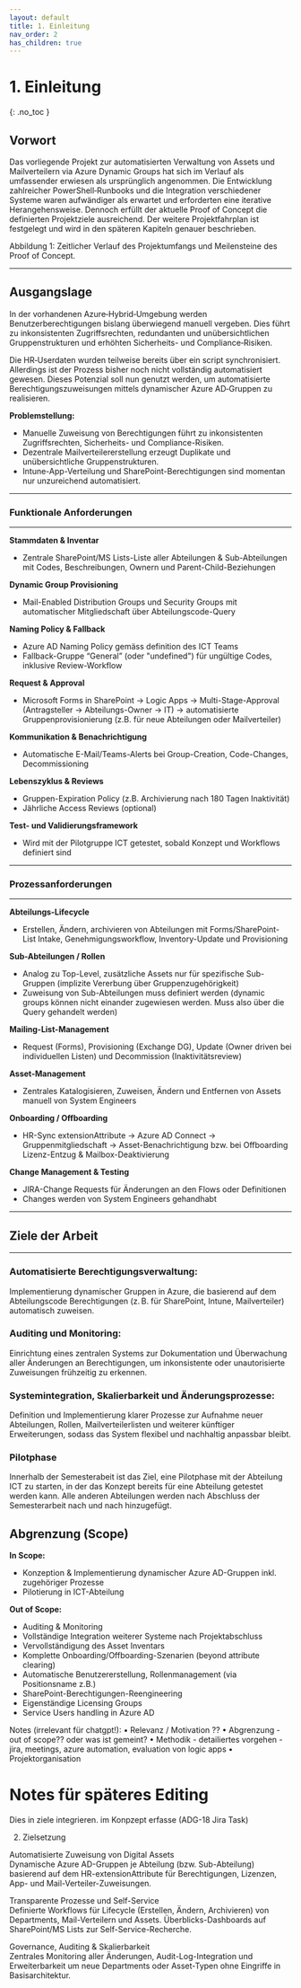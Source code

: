 ```yaml
---
layout: default
title: 1. Einleitung
nav_order: 2
has_children: true
---
```


# 1. Einleitung
{: .no_toc }

## Vorwort

Das vorliegende Projekt zur automatisierten Verwaltung von Assets und Mailverteilern via Azure Dynamic Groups hat sich im Verlauf als umfassender erwiesen als ursprünglich angenommen. Die Entwicklung zahlreicher PowerShell‑Runbooks und die Integration verschiedener Systeme waren aufwändiger als erwartet und erforderten eine iterative Herangehensweise. Dennoch erfüllt der aktuelle Proof of Concept die definierten Projektziele ausreichend. Der weitere Projektfahrplan ist festgelegt und wird in den späteren Kapiteln genauer beschrieben.

Abbildung 1: Zeitlicher Verlauf des Projektumfangs und Meilensteine des Proof of Concept.

----

## Ausgangslage
In der vorhandenen Azure‑Hybrid‑Umgebung werden Benutzerberechtigungen bislang überwiegend manuell vergeben. Dies führt zu inkonsistenten Zugriffsrechten, redundanten und unübersichtlichen Gruppenstrukturen und erhöhten Sicherheits- und Compliance‑Risiken.

Die HR‑Userdaten wurden teilweise bereits über ein script synchronisiert. Allerdings ist der Prozess bisher noch nicht vollständig automatisiert gewesen. Dieses Potenzial soll nun genutzt werden, um automatisierte Berechtigungszuweisungen mittels dynamischer Azure AD‑Gruppen zu realisieren.

**Problemstellung:**

- Manuelle Zuweisung von Berechtigungen führt zu inkonsistenten Zugriffsrechten, Sicherheits- und Compliance-Risiken.
- Dezentrale Mailverteilererstellung erzeugt Duplikate und unübersichtliche Gruppenstrukturen.
- Intune-App-Verteilung und SharePoint-Berechtigungen sind momentan nur unzureichend automatisiert.

----

### Funktionale Anforderungen
---

**Stammdaten & Inventar**
- Zentrale SharePoint/MS Lists-Liste aller Abteilungen & Sub-Abteilungen mit Codes, Beschreibungen, Ownern und Parent-Child-Beziehungen

**Dynamic Group Provisioning**
- Mail-Enabled Distribution Groups und Security Groups mit automatischer Mitgliedschaft über Abteilungscode-Query

**Naming Policy & Fallback**
- Azure AD Naming Policy gemäss definition des ICT Teams
- Fallback-Gruppe “General” (oder "undefined") für ungültige Codes, inklusive Review-Workflow

**Request & Approval**
- Microsoft Forms in SharePoint → Logic Apps → Multi-Stage-Approval (Antragsteller → Abteilungs-Owner → IT) → automatisierte Gruppenprovisionierung (z.B. für neue Abteilungen oder Mailverteiler)

**Kommunikation & Benachrichtigung**
- Automatische E-Mail/Teams-Alerts bei Group-Creation, Code-Changes, Decommissioning

**Lebenszyklus & Reviews**
- Gruppen-Expiration Policy (z.B. Archivierung nach 180 Tagen Inaktivität)
- Jährliche Access Reviews (optional)

**Test- und Validierungsframework**
- Wird mit der Pilotgruppe ICT getestet, sobald Konzept und Workflows definiert sind

----

### Prozessanforderungen
----

**Abteilungs-Lifecycle**
- Erstellen, Ändern, archivieren von Abteilungen mit Forms/SharePoint-List Intake, Genehmigungsworkflow, Inventory-Update und Provisioning

**Sub-Abteilungen / Rollen**
- Analog zu Top-Level, zusätzliche Assets nur für spezifische Sub-Gruppen (implizite Vererbung über Gruppenzugehörigkeit)
- Zuweisung von Sub-Abteilungen muss definiert werden (dynamic groups können nicht einander zugewiesen werden. Muss also über die Query gehandelt werden)

**Mailing-List-Management**
- Request (Forms), Provisioning (Exchange DG), Update (Owner driven bei individuellen Listen) und Decommission (Inaktivitätsreview)

**Asset-Management**
- Zentrales Katalogisieren, Zuweisen, Ändern und Entfernen von Assets manuell von System Engineers

**Onboarding / Offboarding**
- HR-Sync extensionAttribute → Azure AD Connect → Gruppenmitgliedschaft → Asset-Benachrichtigung bzw. bei Offboarding Lizenz-Entzug & Mailbox-Deaktivierung

**Change Management & Testing**
- JIRA-Change Requests für Änderungen an den Flows oder Definitionen
- Changes werden von System Engineers gehandhabt

----

## Ziele der Arbeit
----

### Automatisierte Berechtigungsverwaltung: 
Implementierung dynamischer Gruppen in Azure, die basierend auf dem Abteilungscode Berechtigungen (z. B. für SharePoint, Intune, Mailverteiler) automatisch zuweisen. 

### Auditing und Monitoring: 
Einrichtung eines zentralen Systems zur Dokumentation und Überwachung aller Änderungen an Berechtigungen, um inkonsistente oder unautorisierte Zuweisungen frühzeitig zu erkennen. 

### Systemintegration, Skalierbarkeit und Änderungsprozesse: 
Definition und Implementierung klarer Prozesse zur Aufnahme neuer Abteilungen, Rollen, Mailverteilerlisten und weiterer künftiger Erweiterungen, sodass das System flexibel und nachhaltig anpassbar bleibt. 

### Pilotphase 
Innerhalb der Semesterabeit ist das Ziel, eine Pilotphase mit der Abteilung ICT zu starten, in der das Konzept bereits für eine Abteilung getestet werden kann. Alle anderen Abteilungen werden nach Abschluss der Semesterarbeit nach und nach hinzugefügt.

## Abgrenzung (Scope)

**In Scope:**
- Konzeption & Implementierung dynamischer Azure AD-Gruppen inkl. zugehöriger Prozesse
- Pilotierung in ICT-Abteilung

**Out of Scope:**
- Auditing & Monitoring
- Vollständige Integration weiterer Systeme nach Projektabschluss
- Vervollständigung des Asset Inventars
- Komplette Onboarding/Offboarding-Szenarien (beyond attribute clearing)
- Automatische Benutzererstellung, Rollenmanagement (via Positionsname z.B.)
- SharePoint-Berechtigungen-Reengineering
- Eigenständige Licensing Groups
- Service Users handling in Azure AD





Notes (irrelevant für chatgpt!):
• Relevanz / Motivation ??
• Abgrenzung - out of scope?? oder was ist gemeint?
• Methodik - detailiertes vorgehen - jira, meetings, azure automation, evaluation von logic apps
• Projektorganisation








# Notes für späteres Editing

Dies in ziele integrieren. im Konpzept erfasse (ADG-18 Jira Task)


2. Zielsetzung

Automatisierte Zuweisung von Digital Assets  
Dynamische Azure AD-Gruppen je Abteilung (bzw. Sub-Abteilung) basierend auf dem HR-extensionAttribute für Berechtigungen, Lizenzen, App- und Mail-Verteiler-Zuweisungen.  

Transparente Prozesse und Self-Service  
Definierte Workflows für Lifecycle (Erstellen, Ändern, Archivieren) von Departments, Mail-Verteilern und Assets. Überblicks-Dashboards auf SharePoint/MS Lists zur Self-Service-Recherche.  

Governance, Auditing & Skalierbarkeit  
Zentrales Monitoring aller Änderungen, Audit-Log-Integration und Erweiterbarkeit um neue Departments oder Asset-Typen ohne Eingriffe in Basisarchitektur.